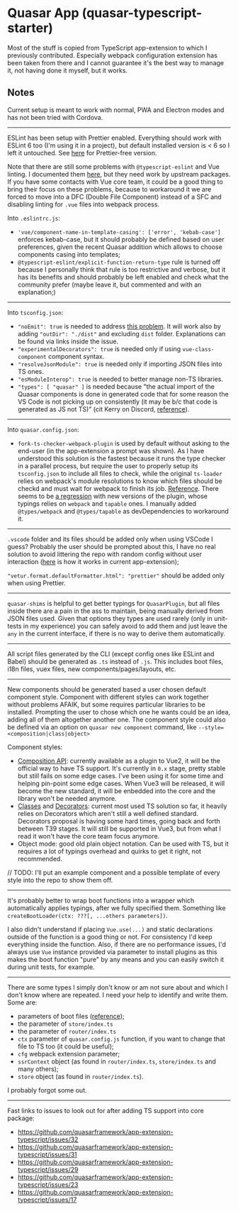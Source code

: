 # Quasar App (quasar-typescript-starter)

Most of the stuff is copied from TypeScript app-extension to which I previously contributed.
Especially webpack configuration extension has been taken from there and I cannot guarantee it's the best way to manage it, not having done it myself, but it works.

## Notes

Current setup is meant to work with normal, PWA and Electron modes and has not been tried with Cordova.

---

ESLint has been setup with Prettier enabled.
Everything should work with ESLint 6 too (I'm using it in a project), but default installed version is < 6 so I left it untouched.
See [here](https://github.com/quasarframework/app-extension-typescript/blob/dev/extension/src/templates/noprettier/_eslintrc.js) for Prettier-free version.

Note that there are still some problems with `@typescript-eslint` and Vue linting. I documented them [here](https://github.com/quasarframework/app-extension-typescript/issues/23#issuecomment-522530591), but they need work by upstream packages.
If you have some contacts with Vue core team, it could be a good thing to bring their focus on these problems, because to workaround it we are forced to move into a DFC (Double File Component) instead of a SFC and disabling linting for `.vue` files into webpack process.

Into `.eslintrc.js`:

- `'vue/component-name-in-template-casing': ['error', 'kebab-case']` enforces kebab-case, but it should probably be defined based on user preferences, given the recent Quasar addition which allows to choose components casing into templates;
- `@typescript-eslint/explicit-function-return-type` rule is turned off because I personally think that rule is too restrictive and verbose, but it has its benefits and should probably be left enabled and check what the community prefer (maybe leave it, but commented and with an explanation;)

---

Into `tsconfig.json`:

- `"noEmit": true` is needed to address [this problem](https://github.com/quasarframework/app-extension-typescript/issues/36). It will work also by adding `"outDir": "./dist"` and excluding `dist` folder. Explanations can be found via links inside the issue.
- `"experimentalDecorators": true` is needed only if using `vue-class-component` component syntax.
- `"resolveJsonModule": true` is needed only if importing JSON files into TS ones.
- `"esModuleInterop": true` is needed to better manage non-TS libraries.
- `"types": [ "quasar" ]` is needed because "the actual import of the Quasar components is done in generated code that for some reason the VS Code is not picking up on consistently (it may be b/c that code is generated as JS not TS)" (cit Kerry on Discord, [reference](https://github.com/quasarframework/app-extension-typescript/pull/39)).

---

Into `quasar.config.json`:

- `fork-ts-checker-webpack-plugin` is used by default without asking to the end-user (in the app-extension a prompt was shown). As I have understood this solution is the fastest because it runs the type checker in a parallel process, but require the user to properly setup its `tsconfig.json` to include all files to check, while the original `ts-loader` relies on webpack's module resolutions to know which files should be checkd and must wait for webpack to finish its job. [Reference](https://github.com/TypeStrong/fork-ts-checker-webpack-plugin). There seems to be [a regression](https://github.com/TypeStrong/fork-ts-checker-webpack-plugin/issues/339) with new versions of the plugin, whose typings relies on `webpack` and `tapable` ones. I manually added `@types/webpack` and `@types/tapable` as devDependencies to workaround it.

---

`.vscode` folder and its files should be added only when using VSCode I guess? Probably the user should be prompted about this, I have no real solution to avoid littering the repo with random config without user interaction ([here](https://github.com/quasarframework/app-extension-typescript/blob/dev/extension/src/install.js) is how it works in current app-extension);

`"vetur.format.defaultFormatter.html": "prettier"` should be added only when using Prettier.

---

`quasar-shims` is helpful to get better typings for `QuasarPlugin`, but all files inside there are a pain in the ass to maintain, being manually derived from JSON files used.
Given that options they types are used rarely (only in unit-tests in my experience) you can safely avoid to add them and just leave the `any` in the current interface, if there is no way to derive them automatically.

---

All script files generated by the CLI (except config ones like ESLint and Babel) should be generated as `.ts` instead of `.js`.
This includes boot files, i18n files, vuex files, new components/pages/layouts, etc.

---

New components should be generated based a user chosen default component style. Component with different styles can work together without problems AFAIK, but some requires particular libraries to be installed. Prompting the user to chose which one he wants could be an idea, adding all of them altogether another one.
The component style could also be defined via an option on `quasar new component` command, like `--style=<composition|class|object>`

Component styles:

- [Composition API](https://github.com/vuejs/composition-api): currently available as a plugin to Vue2, it will be the official way to have TS support. It's currently in `0.x` stage, pretty stable but still fails on some edge cases. I've been using it for some time and helping pin-point some edge cases. When Vue3 will be released, it will become the new standard, it will be enbedded into the core and the library won't be needed anymore.
- [Classes](https://github.com/vuejs/vue-class-component) and [Decorators](https://github.com/kaorun343/vue-property-decorator): current most used TS solution so far, it heavily relies on Decorators which aren't still a well defined standard. Decorators proposal is having some hard times, going back and forth between T39 stages. It will still be supported in Vue3, but from what I read it won't have the core team focus anymore.
- Object mode: good old plain object notation. Can be used with TS, but it requires a lot of typings overhead and quirks to get it right, not recommended.

// TODO: I'll put an example component and a possible template of every style into the repo to show them off.

---

It's probably better to wrap boot functions into a wrapper which automatically applies typings, after we fully specified them. Something like `createBootLoader(ctx: ???[, ...others parameters])`.

I also didn't understand if placing `Vue.use(...)` and static declarations outside of the function is a good thing or not.
For consistency I'd keep everything inside the function.
Also, if there are no performance issues, I'd always use `Vue` instance provided via parameter to install plugins as this makes the boot function "pure" by any means and you can easily switch it during unit tests, for example.

---

There are some types I simply don't know or am not sure about and which I don't know where are repeated.
I need your help to identify and write them.
Some are:

- parameters of boot files ([reference](https://quasar.dev/quasar-cli/cli-documentation/boot-files#Anatomy-of-a-boot-file));
- the parameter of `store/index.ts`
- the parameter of `router/index.ts`
- `ctx` parameter of `quasar.config.js` function, if you want to change that file to TS too (it could be useful);
- `cfg` webpack extension parameter;
- `ssrContext` object (as found in `router/index.ts`, `store/index.ts` and many others);
- `store` object (as found in `router/index.ts`).

I probably forgot some out.

---

Fast links to issues to look out for after adding TS support into core package:

- https://github.com/quasarframework/app-extension-typescript/issues/32
- https://github.com/quasarframework/app-extension-typescript/issues/31
- https://github.com/quasarframework/app-extension-typescript/issues/29
- https://github.com/quasarframework/app-extension-typescript/issues/23
- https://github.com/quasarframework/app-extension-typescript/issues/17
